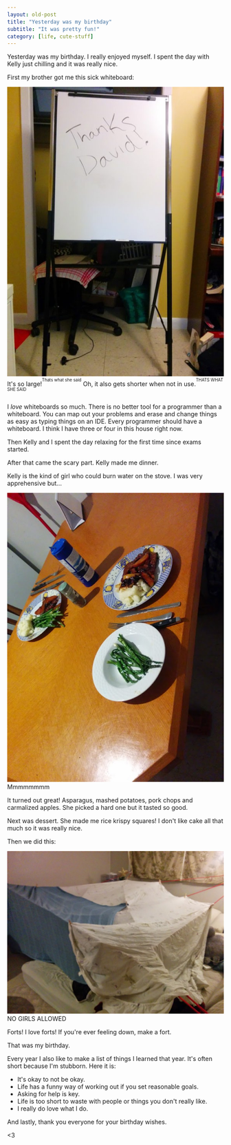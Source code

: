 ```yaml
---
layout: old-post
title: "Yesterday was my birthday"
subtitle: "It was pretty fun!"
category: [life, cute-stuff]
---
```


Yesterday was my birthday. I really enjoyed myself. I spent the day with Kelly just chilling and it was really nice. 

First my brother got me this sick whiteboard:

<p class="img-text">
	<img src="/assets/img/posts/old/img/2014Dec/whiteboard.jpg" title="On a roll today.">
	It's so large!<sup><sup>Thats what she said</sup></sup> Oh, it also gets shorter when not in use.<sup><sup>THATS WHAT SHE SAID</sup></sup>  
</p>

I *love* whiteboards so much. There is no better tool for a programmer than a whiteboard. You can map out your problems and erase and change things as easy as typing things on an IDE. Every programmer should have a whiteboard. I think I have three or four in this house right now.

Then Kelly and I spent the day relaxing for the first time since exams started. 

After that came the scary part. Kelly made me dinner.

Kelly is the kind of girl who could burn water on the stove. I was very apprehensive but...

<p class="img-text">
	<img src="/assets/img/posts/old/img/2014Dec/food.jpg" title="PO-TAY-TOE">
	Mmmmmmmm 
</p>

It turned out great! Asparagus, mashed potatoes, pork chops and carmalized apples. She picked a hard one but it tasted so good. 

Next was dessert. She made me rice krispy squares! I don't like cake all that much so it was really nice.

Then we did this:

<p class="img-text">
	<img src="/assets/img/posts/old/img/2014Dec/fort.jpg" title="The rope is literally the reason this works.">
	NO GIRLS ALLOWED
</p>

Forts! I love forts! If you're ever feeling down, make a fort. 

That was my birthday.

Every year I also like to make a list of things I learned that year. It's often short because I'm stubborn. Here it is:

- It's okay to not be okay.
- Life has a funny way of working out if you set reasonable goals.
- Asking for help is key.
- Life is too short to waste with people or things you don't really like.
- I really do love what I do.

And lastly, thank you everyone for your birthday wishes.

<3